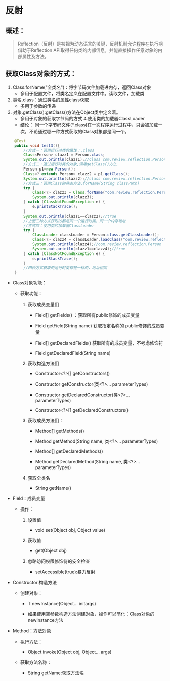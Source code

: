 # 反射

## 概述：
> Reflection（反射）是被视为动态语言的关键，反射机制允许程序在执行期借助于Reflection API取得任何类的内部信息，并能直接操作任意对象的内部属性及方法。 


## 获取Class对象的方式：
1. Class.forName("全类名")：将字节码文件加载进内存，返回Class对象
	* 多用于配置文件，将类名定义在配置文件中。读取文件，加载类
2. 类名.class：通过类名的属性class获取
	* 多用于参数的传递
3. 对象.getClass():getClass()方法在Object类中定义着。
	* 多用于对象的获取字节码的方式
4.使用类的加载器ClassLoader
	* 结论：
		同一个字节码文件(*.class)在一次程序运行过程中，只会被加载一次，不论通过哪一种方式获取的Class对象都是同一个。

```java
    @Test
    public void test3(){
        //方式一：调用运行时类的属性：.class
        Class<Person> clazz1 = Person.class;
        System.out.println(clazz1);//class com.review.reflection.Person,person类本身
        //方式二：通过运行时类的对象,调用getClass()方法
        Person p1=new Person();
        Class<? extends Person> clazz2 = p1.getClass();
        System.out.println(clazz2);//class com.review.reflection.Person,person类本身
        //方式三：调用Class的静态方法.forName(String classPath)
        try {
            Class<?> clazz3 = Class.forName("com.review.reflection.Person");
            System.out.println(clazz3);
        } catch (ClassNotFoundException e) {
            e.printStackTrace();
        }
        System.out.println(clazz1==clazz2);//true
        //上面三种方式获取的都是同一个运行时类，同一个内存地址
        //方式四：使用类的加载器ClassLoader
        try {
            ClassLoader classLoader = Person.class.getClassLoader();
            Class<?> clazz4 = classLoader.loadClass("com.review.reflection.Person");
            System.out.println(clazz4);//com.review.reflection.Person
            System.out.println(clazz1==clazz4);//true
        } catch (ClassNotFoundException e) {
            e.printStackTrace();
        }
        //四种方式获取的运行时类都是一样的，地址相同
    }
```
* Class对象功能：
	* 获取功能：
		1. 获取成员变量们
			* Field[] getFields() ：获取所有public修饰的成员变量
			* Field getField(String name)   获取指定名称的 public修饰的成员变量

			* Field[] getDeclaredFields()  获取所有的成员变量，不考虑修饰符
			* Field getDeclaredField(String name)  
		2. 获取构造方法们
			* Constructor<?>[] getConstructors()  
			* Constructor<T> getConstructor(类<?>... parameterTypes)  

			* Constructor<T> getDeclaredConstructor(类<?>... parameterTypes)  
			* Constructor<?>[] getDeclaredConstructors()  
		3. 获取成员方法们：
			* Method[] getMethods()  
			* Method getMethod(String name, 类<?>... parameterTypes)  

			* Method[] getDeclaredMethods()  
			* Method getDeclaredMethod(String name, 类<?>... parameterTypes)  

		4. 获取全类名	
			* String getName()  

	
* Field：成员变量
	* 操作：
		1. 设置值
			* void set(Object obj, Object value)  
		2. 获取值
			* get(Object obj) 

		3. 忽略访问权限修饰符的安全检查
			* setAccessible(true):暴力反射



* Constructor:构造方法
	* 创建对象：
		* T newInstance(Object... initargs)  

		* 如果使用空参数构造方法创建对象，操作可以简化：Class对象的newInstance方法


* Method：方法对象
	* 执行方法：
		* Object invoke(Object obj, Object... args)  

	* 获取方法名称：
		* String getName:获取方法名
